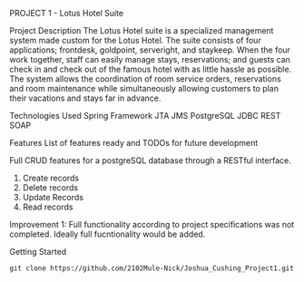 PROJECT 1 - Lotus Hotel Suite

Project Description
The Lotus Hotel suite is a specialized management system made custom for the Lotus Hotel. 
The suite consists of four applications; frontdesk, goldpoint, serveright, and staykeep. 
When the four work together, staff can easily manage stays, reservations; and guests can 
check in and check out of the famous hotel with as little hassle as possible. The system 
allows the coordination of room service orders, reservations and room maintenance while 
simultaneously allowing customers to plan their vacations and stays far in advance.

Technologies Used
Spring Framework
JTA
JMS
PostgreSQL
JDBC
REST
SOAP


Features
List of features ready and TODOs for future development

Full CRUD features for a postgreSQL database through
a RESTful interface.
1) Create records
2) Delete records
3) Update Records
4) Read records

Improvement 1: Full functionality according to project specifications was not completed.
				Ideally full fucntionality would be added.
				
Getting Started

	git clone https://github.com/2102Mule-Nick/Joshua_Cushing_Project1.git
